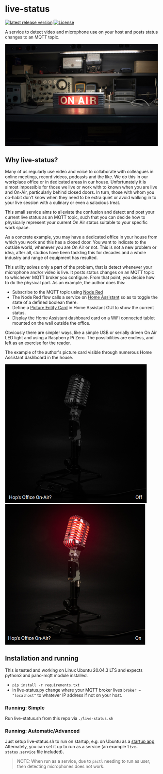 # live-status

[![latest release version](https://img.shields.io/github/v/release/hipitihop/live-status)](https://github.com/hipitihop/live-status/releases)
[![License](https://img.shields.io/github/license/hipitihop/live-status?color=purple)](https://github.com/hipitihop/live-status/blob/master/LICENSE.md)

A service to detect video and microphone use on your host and posts status changes to an MQTT topic.

![on-air](resources/on-air.png)

## Why live-status?

Many of us regularly use video and voice to collaborate with colleagues in online meetings,
record videos, podcasts and the like. We do this in our workplace office or in dedicated areas in our house. 
Unfortunately it is almost impossible for those we live or work with to known when you are
live and On-Air, particularly behind closed doors. In turn, those with whom you co-habit don't know when they need 
to be extra quiet or avoid walking in to your live session with a culinary or even a salacious treat.

This small service aims to alleviate the confusion and detect and post your current live status
as an MQTT topic, such that you can decide how to physically represent your current On Air status suitable to your
specific work space.

As a concrete example, you may have a dedicated office in your house from which you work and this has a closed door.
You want to indicate to the outside world, whenever you are On Air or not. This is not a new problem or idea,
after all, studios have been tackling this for decades and a whole industry and range of equipment has resulted.

This utility solves only a part of the problem, that is detect whenever your microphone and/or video is live.
It posts status changes on an MQTT topic to whichever MQTT broker you configure. From that point, you decide how
to do the physical part. As an example, the author does this:

- Subscribe to the MQTT topic using [Node Red](https://cookbook.nodered.org/mqtt/connect-to-broker)
- The Node Red flow calls a service on [Home Assistant](https://www.home-assistant.io/integrations/input_boolean)
  so as to toggle the state of a defined boolean there.
- Define a [Picture Entity Card](https://www.home-assistant.io/lovelace/picture-entity/) in Home Assistant GUI to
  show the current status.
- Display the Home Assistant dashboard card on a WiFi connected tablet mounted on the wall outside the office.

Obviously there are simpler ways, like a simple USB or serially driven On Air LED light and using a Raspberry Pi Zero.
The possibilities are endless, and left as an exercise for the reader.

The example of the author's picture card visible through numerous Home Assistant dashboard in the house.

![Office On Air](resources/status-off-air.png)
![Office On Air](resources/status-on-air.png)



## Installation and running

This is tested and working on Linux Ubuntu 20.04.3 LTS and expects python3 and paho-mqtt module installed.

- `pip install -r requirements.txt`
- In live-status.py change where your MQTT broker lives `broker = "localhost"` to whatever IP address if not on your host.

### Running: Simple

Run live-status.sh from this repo via `./live-status.sh`

### Running: Automatic/Advanced
 
Just setup live-status.sh to run on startup, e.g. on Ubuntu as a [startup app](https://askubuntu.com/questions/48321/how-do-i-start-applications-automatically-on-login)
Alternately, you can set it up to run as a service (an example `live-status.service` file included).

> NOTE: When run as a service, due to `pactl` needing to run as user, then detecting microphones does not work.


